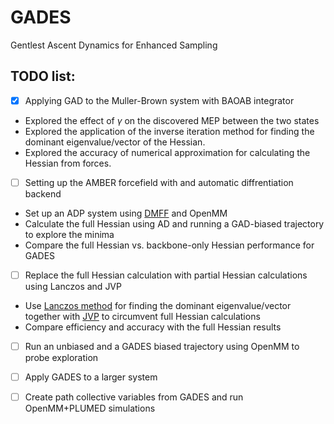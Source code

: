 # GADES
Gentlest Ascent Dynamics for Enhanced Sampling

## TODO list:
- [x] Applying GAD to the Muller-Brown system with BAOAB integrator
* Explored the effect of $\gamma$ on the discovered MEP between the two states
* Explored the application of the inverse iteration method for finding the dominant eigenvalue/vector of the Hessian.
* Explored the accuracy of numerical approximation for calculating the Hessian from forces.
- [ ] Setting up the AMBER forcefield with and automatic diffrentiation backend
* Set up an ADP system using [DMFF](https://github.com/deepmodeling/DMFF/tree/master) and OpenMM
* Calculate the full Hessian using AD and running a GAD-biased trajectory to explore the minima
* Compare the full Hessian vs. backbone-only Hessian performance for GADES
- [ ] Replace the full Hessian calculation with partial Hessian calculations using Lanczos and JVP
* Use [Lanczos method](https://en.wikipedia.org/wiki/Lanczos_algorithm) for finding the dominant eigenvalue/vector together with [JVP](https://iclr-blogposts.github.io/2024/blog/bench-hvp/) to circumvent full Hessian calculations
* Compare efficiency and accuracy with the full Hessian results
- [ ] Run an unbiased and a GADES biased trajectory using OpenMM to probe exploration
- [ ] Apply GADES to a larger system
- [ ] Create path collective variables from GADES and run OpenMM+PLUMED simulations
       
